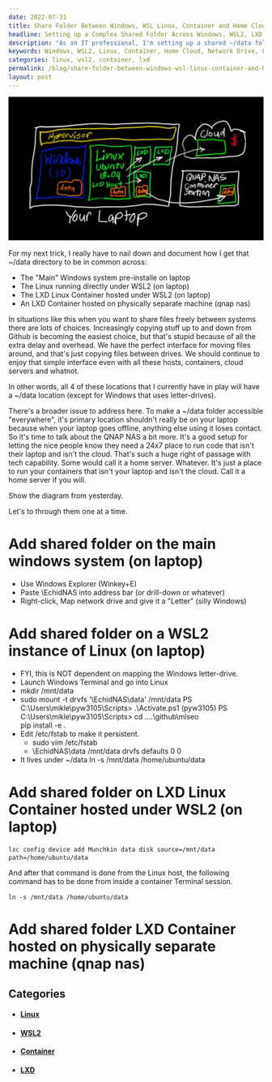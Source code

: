 ```yaml
---
date: 2022-07-31
title: Share Folder Between Windows, WSL Linux, Container and Home Cloud
headline: Setting up a Complex Shared Folder Across Windows, WSL2, LXD Containers, and a Home Cloud
description: "As an IT professional, I'm setting up a shared ~/data folder across four different locations: my laptop's main Windows system, a Linux system running under WSL2, an LXD Linux Container hosted under WSL2, and an LXD Container hosted on a separate machine. I'm mapping a network drive from my laptop's Windows system, mounting a drive from the Linux system, and adding a device to the LXD Linux Container. Follow my journey as I set up this complex shared folder"
keywords: Windows, WSL2, Linux, Container, Home Cloud, Network Drive, LXD, Mapping, Mounting, Device, QNAP NAS
categories: linux, wsl2, container, lxd
permalink: /blog/share-folder-between-windows-wsl-linux-container-and-home-cloud/
layout: post
---
```



![Share Folder Windows Linux Wsl Container Cloud](/assets/images/share-folder-windows-linux-wsl-container-cloud.JPG)

For my next trick, I really have to nail down and document how I get that
~/data directory to be in common across:

- The "Main" Windows system pre-installe on laptop
- The Linux running directly under WSL2 (on laptop)
- The LXD Linux Container hosted under WSL2 (on laptop)
- An LXD Container hosted on physically separate machine (qnap nas)

In situations like this when you want to share files freely between systems
there are lots of choices. Increasingly copying stuff up to and down from
Github is becoming the easiest choice, but that's stupid because of all the
extra delay and overhead. We have the perfect interface for moving files
around, and that's just copying files between drives. We should continue to
enjoy that simple interface even with all these hosts, containers, cloud
servers and whatnot.

In other words, all 4 of these locations that I currently have in play will
have a ~/data location (except for Windows that uses letter-drives).

There's a broader issue to address here. To make a ~/data folder accessible
"everywhere", it's primary location shouldn't really be on your laptop because
when your laptop goes offline, anything else using it loses contact. So it's
time to talk about the QNAP NAS a bit more. It's a good setup for letting the
nice people know they need a 24x7 place to run code that isn't their laptop and
isn't the cloud. That's such a huge right of passage with tech capability. Some
would call it a home server. Whatever. It's just a place to run your containers
that isn't your laptop and isn't the cloud. Call it a home server if you will.

Show the diagram from yesterday.

Let's to through them one at a time.

# Add shared folder on the main windows system (on laptop)

- Use Windows Explorer (Winkey+E)
- Paste \\EchidNAS into address bar (or drill-down or whatever)
- Right-click, Map network drive and give it a "Letter" (silly Windows)

# Add shared folder on a WSL2 instance of Linux (on laptop)

- FYI, this is NOT dependent on mapping the Windows letter-drive.
- Launch Windows Terminal and go into Linux
- mkdir /mnt/data
- sudo mount -t drvfs '\\EchidNAS\data' /mnt/data
    PS C:\Users\mikle\pyw3105\Scripts> .\Activate.ps1
    (pyw3105) PS C:\Users\mikle\pyw3105\Scripts> cd ..\..\github\mlseo\
    pip install -e .
- Edit /etc/fstab to make it persistent.
  - sudo vim /etc/fstab
  - \\EchidNAS\data /mnt/data drvfs defaults 0 0
- It lives under ~/data
    ln -s /mnt/data /home/ubuntu/data

# Add shared folder on LXD Linux Container hosted under WSL2 (on laptop)

    lxc config device add Munchkin data disk source=/mnt/data path=/home/ubuntu/data

And after that command is done from the Linux host, the following command has
to be done from inside a container Terminal session.

    ln -s /mnt/data /home/ubuntu/data

# Add shared folder LXD Container hosted on physically separate machine (qnap nas)



## Categories

<ul>
<li><h4><a href='/linux/'>Linux</a></h4></li>
<li><h4><a href='/wsl2/'>WSL2</a></h4></li>
<li><h4><a href='/container/'>Container</a></h4></li>
<li><h4><a href='/lxd/'>LXD</a></h4></li></ul>